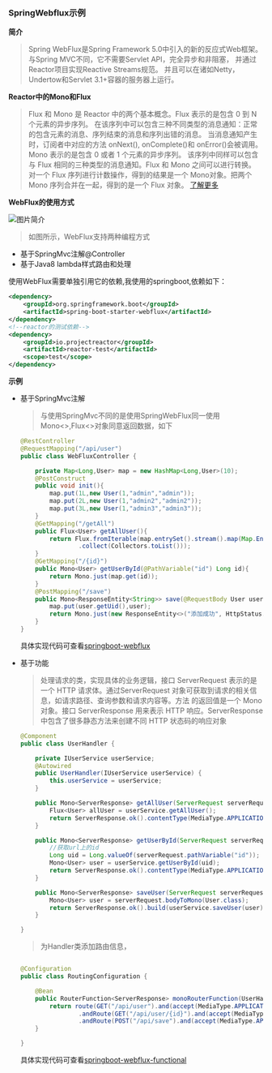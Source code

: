 ### SpringWebflux示例


**简介**

 > Spring WebFlux是Spring Framework 5.0中引入的新的反应式Web框架。
 与Spring MVC不同，它不需要Servlet API，完全异步和非阻塞，
 并通过Reactor项目实现Reactive Streams规范。
 并且可以在诸如Netty，Undertow和Servlet 3.1+容器的服务器上运行。

**Reactor中的Mono和Flux**

>Flux 和 Mono 是 Reactor 中的两个基本概念。Flux 表示的是包含 0 到 N 个元素的异步序列。
在该序列中可以包含三种不同类型的消息通知：正常的包含元素的消息、序列结束的消息和序列出错的消息。
当消息通知产生时，订阅者中对应的方法 onNext(), onComplete()和 onError()会被调用。Mono 表示的是包含 0 或者 1 个元素的异步序列。
该序列中同样可以包含与 Flux 相同的三种类型的消息通知。Flux 和 Mono 之间可以进行转换。
对一个 Flux 序列进行计数操作，得到的结果是一个 Mono<Long>对象。把两个 Mono 序列合并在一起，得到的是一个 Flux 对象。 [了解更多](https://www.ibm.com/developerworks/cn/java/j-cn-with-reactor-response-encode/index.html)

**WebFlux的使用方式**

![图片简介](https://docs.spring.io/spring/docs/5.0.7.RELEASE/spring-framework-reference/images/spring-mvc-and-webflux-venn.png)
>如图所示，WebFlux支持两种编程方式

   - 基于SpringMvc注解@Controller
   - 基于Java8 lambda样式路由和处理

使用WebFlux需要单独引用它的依赖,我使用的springboot,依赖如下：

```xml
<dependency>
    <groupId>org.springframework.boot</groupId>
    <artifactId>spring-boot-starter-webflux</artifactId>
</dependency>
<!--reactor的测试依赖-->
<dependency>
    <groupId>io.projectreactor</groupId>
    <artifactId>reactor-test</artifactId>
    <scope>test</scope>
</dependency>
```



**示例**

- 基于SpringMvc注解

  > 与使用SpringMvc不同的是使用SpringWebFlux同一使用Mono<>,Flux<>对象同意返回数据，如下

  ```java
  @RestController
  @RequestMapping("/api/user")
  public class WebFluxController {
  
      private Map<Long,User> map = new HashMap<Long,User>(10);
      @PostConstruct
      public void init(){
          map.put(1L,new User(1,"admin","admin"));
          map.put(2L,new User(1,"admin2","admin2"));
          map.put(3L,new User(1,"admin3","admin3"));
      }
      @GetMapping("/getAll")
      public Flux<User> getAllUser(){
          return Flux.fromIterable(map.entrySet().stream().map(Map.Entry::getValue)
                  .collect(Collectors.toList()));
      }
      @GetMapping("/{id}")
      public Mono<User> getUserById(@PathVariable("id") Long id){
          return Mono.just(map.get(id));
      }
      @PostMapping("/save")
      public Mono<ResponseEntity<String>> save(@RequestBody User user){
          map.put(user.getUid(),user);
          return Mono.just(new ResponseEntity<>("添加成功", HttpStatus.CREATED));
      }
  }
  ```

  具体实现代码可查看[springboot-webflux](https://github.com/xiaoyangW/spring-webflux-learn-example/tree/master/springboot-webflux) 

- 基于功能

  > 处理请求的类，实现具体的业务逻辑，接口 ServerRequest 表示的是一个 HTTP 请求体。通过ServerRequest 对象可获取到请求的相关信息，如请求路径、查询参数和请求内容等。方法 的返回值是一个 Mono<T extends ServerResponse>对象。接口 ServerResponse 用来表示 HTTP 响应。ServerResponse 中包含了很多静态方法来创建不同 HTTP 状态码的响应对象 

  ```java
  @Component
  public class UserHandler {
  
      private IUserService userService;
      @Autowired
      public UserHandler(IUserService userService) {
          this.userService = userService;
      }
  
      public Mono<ServerResponse> getAllUser(ServerRequest serverRequest){
          Flux<User> allUser = userService.getAllUser();
          return ServerResponse.ok().contentType(MediaType.APPLICATION_JSON).body(allUser,User.class);
      }
  
      public Mono<ServerResponse> getUserById(ServerRequest serverRequest){
          //获取url上的id
          Long uid = Long.valueOf(serverRequest.pathVariable("id"));
          Mono<User> user = userService.getUserById(uid);
          return ServerResponse.ok().contentType(MediaType.APPLICATION_JSON).body(user,User.class);
      }
  
      public Mono<ServerResponse> saveUser(ServerRequest serverRequest){
          Mono<User> user = serverRequest.bodyToMono(User.class);
          return ServerResponse.ok().build(userService.saveUser(user));
      }
  
  }
  ```

  > 为Handler类添加路由信息，

  ```java
  
  @Configuration
  public class RoutingConfiguration {
  
      @Bean
      public RouterFunction<ServerResponse> monoRouterFunction(UserHandler userHandler){
          return route(GET("/api/user").and(accept(MediaType.APPLICATION_JSON)),userHandler::getAllUser)
                  .andRoute(GET("/api/user/{id}").and(accept(MediaType.APPLICATION_JSON)),userHandler::getUserById)
                  .andRoute(POST("/api/save").and(accept(MediaType.APPLICATION_JSON)),userHandler::saveUser);
      }
  
  }
  ```

  具体实现代码可查看[springboot-webflux-functional](https://github.com/xiaoyangW/spring-webflux-learn-example/tree/master/springboot-webflux-functional) 